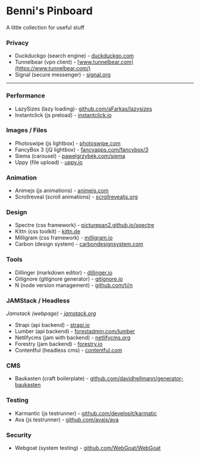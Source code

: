 # Benni's Pinboard 

A little collection for useful stuff  

### Privacy

* Duckduckgo (search engine) - [duckduckgo.com](https://duckduckgo.com/)
* Tunnelbear (vpn client) - [www.tunnelbear.com](https://www.tunnelbear.com/)
* Signal (secure messenger) - [signal.org](https://www.signal.org/)
---
### Performance

* LazySizes (lazy loading)- [github.com/aFarkas/lazysizes](https://github.com/aFarkas/)
* Instantclick (js preload) - [instantclick.io](http://instantclick.io/)

### Images / Files

* Photoswipe (js lightbox) - [photoswipe.com](http://photoswipe.com/)
* FancyBox 3 (jQ lightbox) - [fancyapps.com/fancybox/3](https://fancyapps.com/fancybox/3/)
* Siema (carousel) - [pawelgrzybek.com/siema](https://pawelgrzybek.com/siema/)
* Uppy (file upload) - [uppy.io](https://uppy.io/)

### Animation

* Animejs (js animations) - [animejs.com](http://animejs.com/)
* Scrollreveal (scroll animations) - [scrollrevealjs.org](https://scrollrevealjs.org/)


### Design

* Spectre (css framework) - [picturepan2.github.io/spectre](https://picturepan2.github.io/spectre/)
* Kittn (css toolkit) - [kittn.de](http://kittn.de/)
* Milligram (css framework) - [milligram.io](https://milligram.io/)
* Carbon (design system) - [carbondesignsystem.com](http://www.carbondesignsystem.com/)


### Tools

* Dillinger (markdown editor) - [dillinger.io](https://dillinger.io/)
* Gitignore (gitignore generator) - [gitignore.io](https://www.gitignore.io/)
* N (node version management) - [github.com/tj/n](https://github.com/tj/n)


### JAMStack / Headless

*Jamstack (webpage) - [jamstack.org](https://jamstack.org/)*

* Strapi (api backend) - [strapi.io](https://strapi.io/)
* Lumber (api backend) - [forestadmin.com/lumber](https://www.forestadmin.com/lumber/)
* Netlifycms (jam with backend) - [netlifycms.org](https://www.netlifycms.org/)
* Forestry (jam backend) - [forestry.io](https://forestry.io/)
* Contentful (headless cms) - [contentful.com](https://www.contentful.com/)


### CMS

* Baukasten (craft boilerplate) - [github.com/davidhellmann/generator-baukasten](https://github.com/davidhellmann/generator-baukasten)

### Testing

* Karmantic (js testrunner) - [github.com/developit/karmatic](https://github.com/developit/karmatic)
* Ava (js testrunner) - [github.com/avajs/ava](https://github.com/avajs/ava)

### Security

* Webgoat (system testing) - [github.com/WebGoat/WebGoat](https://github.com/WebGoat/WebGoat)









